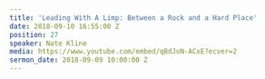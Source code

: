 ```yaml
---
title: 'Leading With A Limp: Between a Rock and a Hard Place'
date: 2018-09-10 16:55:00 Z
position: 27
speaker: Nate Kline
media: https://www.youtube.com/embed/qBdJoN-ACxE?ecver=2
sermon_date: 2018-09-09 10:00:00 Z
---
```


